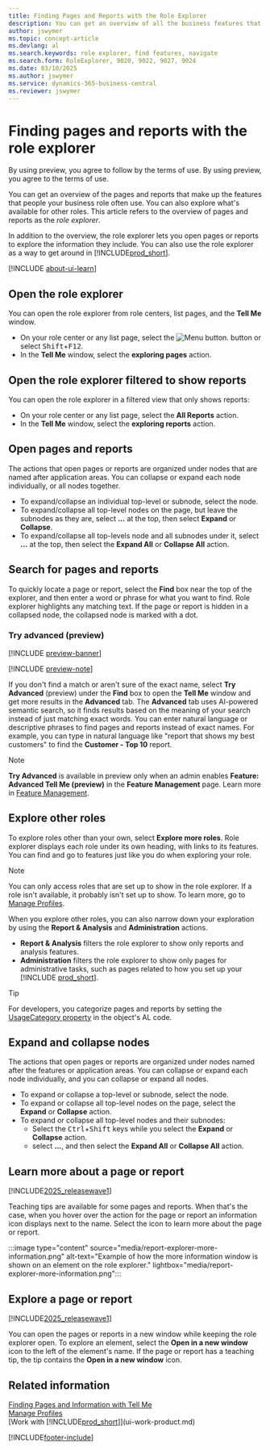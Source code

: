 ```yaml
---
title: Finding Pages and Reports with the Role Explorer
description: You can get an overview of all the business features that are available for your role, and for other roles, with the Role Explorer.
author: jswymer
ms.topic: concept-article
ms.devlang: al
ms.search.keywords: role explorer, find features, navigate
ms.search.form: RoleExplorer, 9020, 9022, 9027, 9024
ms.date: 03/10/2025
ms.author: jswymer
ms.service: dynamics-365-business-central
ms.reviewer: jswymer
---
```


# Finding pages and reports with the role explorer


By using preview, you agree to follow by the terms of use.
By using preview, you agree to the terms of use.

You can get an overview of the pages and reports that make up the features that people your business role often use. You can also explore what's available for other roles. This article refers to the overview of pages and reports as the *role explorer*.

In addition to the overview, the role explorer lets you open pages or reports to explore the information they include. You can also use the role explorer as a way to get around in [!INCLUDE[prod_short](includes/prod_short.md)].

[!INCLUDE [about-ui-learn](includes/about-ui-learn.md)]

## Open the role explorer

You can open the role explorer from role centers, list pages, and the **Tell Me** window.

- On your role center or any list page, select the ![Menu button.](media/ui_menu_button.png "Menu button") button or select <kbd>Shift</kbd>+<kbd>F12</kbd>.
- In the **Tell Me** window, select the **exploring pages** action.

## Open the role explorer filtered to show reports

You can open the role explorer in a filtered view that only shows reports:

- On your role center or any list page, select the **All Reports** action.
- In the **Tell Me** window, select the **exploring reports** action.

## Open pages and reports

The actions that open pages or reports are organized under nodes that are named after application areas. You can collapse or expand each node individually, or all nodes together.

- To expand/collapse an individual top-level or subnode, select the node.
- To expand/collapse all top-level nodes on the page, but leave the subnodes as they are, select **...** at the top, then select **Expand** or **Collapse**.
- To expand/collapse all top-levels node and all subnodes under it, select **...** at the top, then select the **Expand All** or **Collapse All** action.

## Search for pages and reports

To quickly locate a page or report, select the **Find** box near the top of the explorer, and then enter a word or phrase for what you want to find. Role explorer highlights any matching text. If the page or report is hidden in a collapsed node, the collapsed node is marked with a dot.

### Try advanced (preview)

[!INCLUDE [preview-banner](~/../shared-content/shared/preview-includes/preview-banner-section.md)]

[!INCLUDE [preview-note](~/../shared-content/shared/preview-includes/production-ready-preview-dynamics365.md)]

If you don't find a match or aren't sure of the exact name, select **Try Advanced** (preview) under the **Find** box to open the **Tell Me** window and get more results in the **Advanced** tab. The **Advanced** tab uses AI-powered semantic search, so it finds results based on the meaning of your search instead of just matching exact words. You can enter natural language or descriptive phrases to find pages and reports instead of exact names. For example, you can type in natural language like "report that shows my best customers" to find the **Customer - Top 10** report.

> [!NOTE]
> **Try Advanced** is available in preview only when an admin enables **Feature: Advanced Tell Me (preview)** in the **Feature Management** page. Learn more in [Feature Management](admin-manage-feature-management.md).

## Explore other roles

To explore roles other than your own, select **Explore more roles**. Role explorer displays each role under its own heading, with links to its features. You can find and go to features just like you do when exploring your role.

> [!NOTE]
> You can only access roles that are set up to show in the role explorer. If a role isn't available, it probably isn't set up to show. To learn more, go to [Manage Profiles](admin-users-profiles-roles.md).

When you explore other roles, you can also narrow down your exploration by using the **Report & Analysis** and **Administration** actions.

- **Report & Analysis** filters the role explorer to show only reports and analysis features.
- **Administration** filters the role explorer to show only pages for administrative tasks, such as pages related to how you set up your [!INCLUDE [prod_short](includes/prod_short.md)].

> [!TIP]
> For developers, you categorize pages and reports by setting the [UsageCategory property](/dynamics365/business-central/dev-itpro/developer/properties/devenv-usagecategory-property) in the object's AL code.
<!--
 
## Role explorer actions

There a several actions along the top of the role explorer to help you locate features of your role and other roles.

|Action|Description|
|------|------|
|**All**|Shows all features that are related to the role.|
|**Find**|Lets you enter a word or phrase to quickly locate feature names that match.|
|**Explore more roles**|All business features that are available for all roles including your own. When exploring all roles, the other actions work the same way, except for all roles shown. **NOTE:** You can only access roles that are set up to show in role explorer. For more information, see [Manage Profiles](admin-users-profiles-roles.md).  |
|**Report & Analysis**|This action Shows only those features that are categorized as reports and analysis features.|
|**Administration**|Shows only those features that are categorized as administration features.|

<!--
Choose the **Find** action at the top of the role explorer to quickly locate feature names that contain a certain term.

Choose the **Explore more roles** action at the top of the role explorer to get an overview of all business features that are available for all roles including your own.

> [!NOTE]
> Only Role Center actions for profiles where the **Show in Role Explorer** check box is selected will appear on the extended version of the role explorer (shown with the **Explore more roles** action). For more information, see [Manage Profiles](admin-users-profiles-roles.md).
-->

## Expand and collapse nodes

The actions that open pages or reports are organized under nodes named after the features or application areas. You can collapse or expand each node individually, and you can collapse or expand all nodes.

- To expand or collapse a top-level or subnode, select the node.
- To expand or collapse all top-level nodes on the page, select the **Expand** or **Collapse** action.
- To expand or collapse all top-level nodes and their subnodes:
  - Select the <kbd>Ctrl</kbd>+<kbd>Shift</kbd> keys while you select the **Expand** or **Collapse** action.
  - select **...**, and then select the **Expand All** or **Collapse All** action.

## Learn more about a page or report

[!INCLUDE[2025_releasewave1](includes/2025_releasewave1.md)]

Teaching tips are available for some pages and reports. When that's the case, when you hover over the action for the page or report an information icon displays next to the name. Select the icon to learn more about the page or report.

:::image type="content" source="media/report-explorer-more-information.png" alt-text="Example of how the more information window is shown on an element on the role explorer." lightbox="media/report-explorer-more-information.png":::

## Explore a page or report

[!INCLUDE[2025_releasewave1](includes/2025_releasewave1.md)]

You can open the pages or reports in a new window while keeping the role explorer open. To explore an element, select the **Open in a new window** icon to the left of the element's name. If the page or report has a teaching tip, the tip contains the **Open in a new window** icon.

## Related information

[Finding Pages and Information with Tell Me](ui-search.md)  
[Manage Profiles](admin-users-profiles-roles.md)  
[Work with [!INCLUDE[prod_short](includes/prod_short.md)]](ui-work-product.md)  

[!INCLUDE[footer-include](includes/footer-banner.md)]
